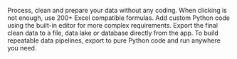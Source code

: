Process, clean and prepare your data without any coding. When clicking is not enough, use 200+ Excel compatible formulas. 
Add custom Python code using the built-in editor for more complex requirements. Export the final clean data to a file, 
data lake or database directly from the app. To build repeatable data pipelines, export to pure Python code and run anywhere you need.